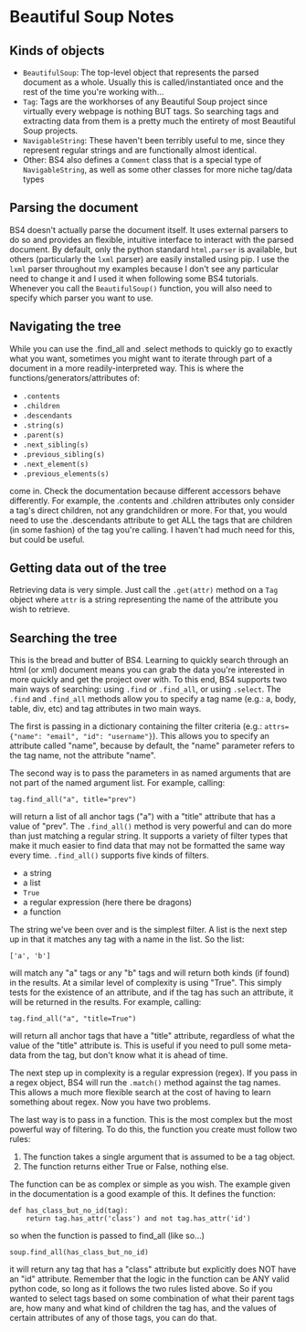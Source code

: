 Beautiful Soup Notes
=============================================================
## Kinds of objects
- ```BeautifulSoup```: The top-level object that represents the parsed document as a whole. Usually this is called/instantiated once and the rest of the time you're working with...
- ```Tag```: Tags are the workhorses of any Beautiful Soup project since virtually every webpage is nothing BUT tags. So searching tags and extracting data from them is a pretty much the entirety of most Beautiful Soup projects.
- ```NavigableString```: These haven't been terribly useful to me, since they represent regular strings and are functionally almost identical.
- Other: BS4 also defines a ```Comment``` class that is a special type of ```NavigableString```, as well as some other classes for more niche tag/data types

		
## Parsing the document
BS4 doesn't actually parse the document itself. It uses external parsers to do so and provides an flexible, intuitive interface to interact with the parsed document. By default, only the python standard ```html.parser``` is available, but others (particularly the ```lxml``` parser) are easily installed using pip. I use the ```lxml``` parser throughout my examples because I don't see any particular need to change it and I used it when following some BS4 tutorials. Whenever you call the ```BeautifulSoup()``` function, you will also need to specify which parser you want to use.
	
## Navigating the tree
While you can use the .find_all and .select methods to quickly go to exactly what you want, sometimes you might want to iterate through part of a document in a more readily-interpreted way. This is where the functions/generators/attributes of:
- ```.contents```
- ```.children```
- ```.descendants```
- ```.string(s)```
- ```.parent(s)```
- ```.next_sibling(s)```
- ```.previous_sibling(s)```
- ```.next_element(s)```
- ```.previous_elements(s)```

come in. Check the documentation because different accessors behave differently. For example, the .contents and .children attributes only consider a tag's direct children, not any grandchildren or more. For that, you would need to use the .descendants attribute to get ALL the tags that are children (in some fashion) of the tag you're calling. I haven't had much need for this, but could be useful.

## Getting data out of the tree
Retrieving data is very simple. Just call the ```.get(attr)``` method on a ```Tag``` object where ```attr``` is a string representing the name of the attribute you wish to retrieve.

## Searching the tree
This is the bread and butter of BS4. Learning to quickly search through an html (or xml) document means you can grab the data you're interested in more quickly and get the project over with. To this end, BS4 supports two main ways of searching: using ```.find``` or ```.find_all```, or using ```.select```. The ```.find``` and ```.find_all``` methods allow you to specify a tag name (e.g.: a, body, table, div, etc) and tag attributes in two main ways. 

The first is passing in a dictionary containing the filter criteria (e.g.: ```attrs={"name": "email", "id": "username"}```). This allows you to specify an attribute called "name", because by default, the "name" parameter refers to the tag name, not the attribute "name".

The second way is to pass the parameters in as named arguments that are not part of the named argument list. For example, calling:

```tag.find_all("a", title="prev")```

will return a list of all anchor tags ("a") with a "title" attribute that has a value of "prev". 
The ```.find_all()``` method is very powerful and can do more than just matching a regular string. It supports a variety of filter types that make it much easier to find data that may not be formatted the same way every time. ```.find_all()``` supports five kinds of filters.
- a string
- a list
- ```True```
- a regular expression (here there be dragons)
- a function

The string we've been over and is the simplest filter. A list is the next step up in that it matches any tag with a name in the list. So the list:

```['a', 'b']```

will match any "a" tags or any "b" tags and will return both kinds (if found) in the results. At a similar level of complexity is using "True". This simply tests for the existence of an attribute, and if the tag has such an attribute, it will be returned in the results. For example, calling:

```tag.find_all("a", "title=True")```

will return all anchor tags that have a "title" attribute, regardless of what the value of the "title" attribute is. This is useful if you need to pull some meta-data from the tag, but don't know what it is ahead of time.

The next step up in complexity is a regular expression (regex). If you pass in a regex object, BS4 will run the ```.match()``` method against the tag names. This allows a much more flexible search at the cost of having to learn something about regex. Now you have two problems. 

The last way is to pass in a function. This is the most complex but the most powerful way of filtering. To do this, the function you create must follow two rules:
1) The function takes a single argument that is assumed to be a tag object.
2) The function returns either True or False, nothing else.

The function can be as complex or simple as you wish. The example given in the documentation is a good example of this. It defines the function:
```
def has_class_but_no_id(tag):
    return tag.has_attr('class') and not tag.has_attr('id')
```

so when the function is passed to find_all (like so...)

```soup.find_all(has_class_but_no_id)```

it will return any tag that has a "class" attribute but explicitly does NOT have an "id" attribute. Remember that the logic in the function can be ANY valid python code, so long as it follows the two rules listed above. So if you wanted to select tags based on some combination of what their parent tags are, how many and what kind of children the tag has, and the values of certain attributes of any of those tags, you can do that.